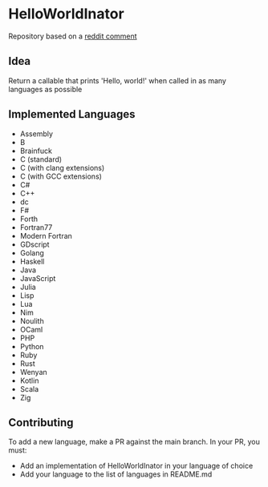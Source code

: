 # HelloWorldInator
Repository based on a [reddit comment](https://www.reddit.com/r/ProgrammerHumor/comments/12inxdo/comment/jfuegba/?utm_source=share&utm_medium=web3x)

## Idea
Return a callable that prints 'Hello, world!' when called in as many languages as possible

## Implemented Languages
- Assembly
- B
- Brainfuck
- C (standard)
- C (with clang extensions)
- C (with GCC extensions)
- C#
- C++
- dc
- F#
- Forth
- Fortran77
- Modern Fortran
- GDscript
- Golang
- Haskell
- Java
- JavaScript
- Julia
- Lisp
- Lua
- Nim
- Noulith
- OCaml
- PHP
- Python
- Ruby
- Rust
- Wenyan
- Kotlin
- Scala
- Zig

## Contributing
To add a new language, make a PR against the main branch. In your PR, you must:

- Add an implementation of HelloWorldInator in your language of choice
- Add your language to the list of languages in README.md
